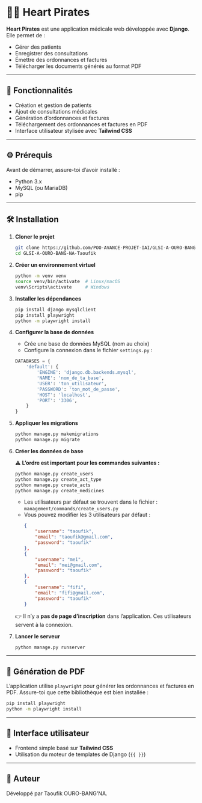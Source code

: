 # 🏴‍☠️ Heart Pirates

**Heart Pirates** est une application médicale web développée avec **Django**. Elle permet de :

- Gérer des patients
- Enregistrer des consultations
- Émettre des ordonnances et factures
- Télécharger les documents générés au format PDF

---

## 🚀 Fonctionnalités

- Création et gestion de patients
- Ajout de consultations médicales
- Génération d’ordonnances et factures
- Téléchargement des ordonnances et factures en PDF
- Interface utilisateur stylisée avec **Tailwind CSS**

---

## ⚙️ Prérequis

Avant de démarrer, assure-toi d’avoir installé :

- Python 3.x
- MySQL (ou MariaDB)
- pip

---

## 🛠️ Installation

1. **Cloner le projet**

   ```bash
   git clone https://github.com/POO-AVANCE-PROJET-IAI/GLSI-A-OURO-BANG-NA-Taoufik.git
   cd GLSI-A-OURO-BANG-NA-Taoufik
   ```

2. **Créer un environnement virtuel**

   ```bash
   python -m venv venv
   source venv/bin/activate  # Linux/macOS
   venv\Scripts\activate     # Windows
   ```

3. **Installer les dépendances**

   ```bash
   pip install django mysqlclient
   pip install playwright
   python -m playwright install
   ```

4. **Configurer la base de données**

   - Crée une base de données MySQL (nom au choix)
   - Configure la connexion dans le fichier `settings.py` :

   ```python
   DATABASES = {
       'default': {
           'ENGINE': 'django.db.backends.mysql',
           'NAME': 'nom_de_ta_base',
           'USER': 'ton_utilisateur',
           'PASSWORD': 'ton_mot_de_passe',
           'HOST': 'localhost',
           'PORT': '3306',
       }
   }
   ```

5. **Appliquer les migrations**

   ```bash
   python manage.py makemigrations
   python manage.py migrate
   ```

6. **Créer les données de base**

   ⚠️ **L’ordre est important pour les commandes suivantes :**

   ```bash
   python manage.py create_users
   python manage.py create_act_type
   python manage.py create_acts
   python manage.py create_medicines
   ```

   - Les utilisateurs par défaut se trouvent dans le fichier :
     `management/commands/create_users.py`
   - Vous pouvez modifier les 3 utilisateurs par défaut :
     ```json
     {
         "username": "taoufik",
         "email": "taoufik@gmail.com",
         "password": "taoufik"
     },
     {
         "username": "mei",
         "email": "mei@gmail.com",
         "password": "taoufik"
     },
     {
         "username": "fifi",
         "email": "fifi@gmail.com",
         "password": "taoufik"
     }
     ```

   👉 Il n’y a **pas de page d’inscription** dans l’application. Ces utilisateurs servent à la connexion.

7. **Lancer le serveur**
   ```bash
   python manage.py runserver
   ```

---

## 📄 Génération de PDF

L’application utilise `playwright` pour générer les ordonnances et factures en PDF. Assure-toi que cette bibliothèque est bien installée :

```bash
pip install playwright
python -m playwright install
```

---

## 🎨 Interface utilisateur

- Frontend simple basé sur **Tailwind CSS**
- Utilisation du moteur de templates de Django (`{{ }}`)

---

## 👤 Auteur

Développé par Taoufik OURO-BANG'NA.
